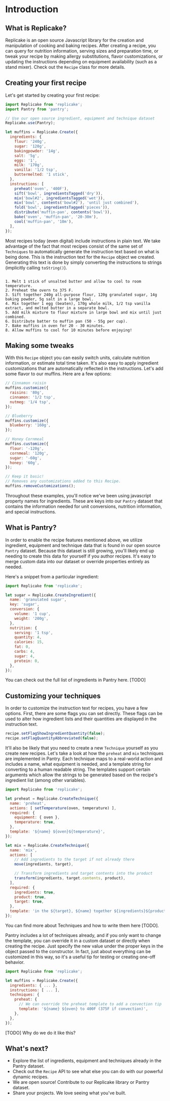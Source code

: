 # Introduction

## What is Replicake?

Replicake is an open source Javascript library for the creation and manipulation of cooking and baking recipes. After creating a recipe, you can query for nutrition information, serving sizes and preparation time, or tweak your recipe by making allergy substitutions, flavor customizations, or updating the instructions depending on equipment availability (such as a stand mixer). Check out the `Recipe` class for more details.

## Creating your first recipe

Let's get started by creating your first recipe:

``` js
import Replicake from 'replicake';
import Pantry from 'pantry';

// Use our open source ingredient, equipment and technique dataset
Replicake.use(Pantry);

let muffins = Replicake.Create({
  ingredients: {
    flour: '240g',
    sugar: '120g',
    bakingpowder: '14g',
    salt: '5g',
    eggs: '1',
    milk: '170g',
    vanilla: '1/2 tsp',
    buttermelted: '1 stick',
  },
  instructions: [
    preheat('oven', '400F'),
    sift('bowl', ingredientsTagged('dry')),
    mix('bowl#2', ingredientsTagged('wet')),
    mix('bowl', contents('bowl#2'), 'until just combined'),
    fold('bowl', ingredientsTagged('pieces')),
    distribute('muffin-pan', contents('bowl')),
    bake('oven', 'muffin-pan', '20-30m'),
    cool('muffin-pan', '10m'),
  ],
});
```

Most recipes today (even digital) include instructions in plain text. We take advantage of the fact that most recipes consist of the same set of `Techniques` to automatically generate the instruction text based on what is being done. This is the instruction text for the `Recipe` object we created. Generating this text is done by simply converting the instructions to strings (implicitly calling `toString()`).

```

1. Melt 1 stick of unsalted butter and allow to cool to room temperature.
2. Preheat the overn to 375 F.
3. Sift together 240g all-purpose flour, 120g granulated sugar, 14g baking powder, 5g salt in a large bowl.
4. Mix together 1 egg (beaten), 170g whole milk, 1/2 tsp vanilla extract, and melted butter in a separate bowl.
5. Add milk mixture to flour mixture in large bowl and mix until just combined.
6. Distribute batter to muffin pan (50 - 55g per cup).
7. Bake muffins in oven for 20 - 30 minutes.
8. Allow muffins to cool for 10 minutes before enjoying!

```

## Making some tweaks

With this `Recipe` object you can easily switch units, calculate nutrition information, or estimate total time taken. It's also easy to apply ingredient customizations that are automatically reflected in the instructions. Let's add some flavor to our muffins. Here are a few options:

``` js
// Cinnamon raisin
muffins.customize({
  raisins: '80g',
  cinnamon: '1/2 tsp',
  nutmeg: '1/4 tsp',
});

// Blueberry
muffins.customize({
  blueberry: '160g',
});

// Honey Cornmeal
muffins.customize({
  flour: '-120g',
  cornmeal: '120g',
  sugar: '-60g',
  honey: '60g',
});

// Keep it basic!
// Removes any customizations added to this Recipe.
muffins.removeCustomizations();
```

Throughout these examples, you'll notice we've been using javascript property names for ingredients. These are keys into our `Pantry` dataset that contains the information needed for unit conversions, nutrition information, and special instructions.

## What is Pantry?

In order to enable the recipe features mentioned above, we utilize ingredient, equipment and technique data that is found in our open source `Pantry` dataset. Because this dataset is still growing, you'll likely end up needing to create this data for yourself if you author recipes. It's easy to merge custom data into our dataset or override properties entirely as needed.

Here's a snippet from a particular ingredient:

``` js
import Replicake from 'replicake';

let sugar = Replicake.CreateIngredient({
  name: 'granulated sugar',
  key: 'sugar',
  conversion: {
    volume: '1 cup',
    weight: '200g',
  },
  nutrition: {
    serving: '1 tsp',
    quantity: 4,
    calories: 15,
    fat: 0,
    carbs: 4,
    sugar: 4,
    protein: 0,
  },
});
```

You can check out the full list of ingredients in Pantry here. [TODO]

## Customizing your techniques

In order to customize the instruction text for recipes, you have a few options. First, there are some flags you can set directly. These flags can be used to alter how ingredient lists and their quantities are displayed in the instruction text.

``` js
recipe.setFlagShowIngredientQuantity(false);
recipe.setFlagQuantityAbbreviated(false);
```

It'll also be likely that you need to create a new `Technique` yourself as you create new recipes. Let's take a look at how the `preheat` and `mix` techniques are implemented in Pantry. Each technique maps to a real-world action and includes a name, what equipment is needed, and a template string for converting to a human readable string. The templates support certain arguments which allow the strings to be generated based on the recipe's ingredient list (among other variables).

``` js
import Replicake from 'replicake';

let preheat = Replicake.CreateTechnique({
  name: 'preheat',
  actions: [ setTemperature(oven, temperature) ],
  required: {
    equipment: { oven },
    temperature: true,
  },
  template: '${name} ${oven}${temperature}',
});

let mix = Replicake.CreateTechnique({
  name: 'mix',
  actions: [
    // Add ingredients to the target if not already there
    move(ingredients, target),

    // Transform ingredients and target contents into the product
    transform(ingredients, target.contents, product),
  ],
  required: {
    ingredients: true,
    product: true,
    target: true,
  },
  template: 'in the ${target}, ${name} together ${ingredients}${product}',
});
```

You can find more about Techniques and how to write them here [TODO].

Pantry includes a lot of techniques already, and if you only want to change the template, you can override it in a custom dataset or directly when creating the recipe. Just specify the new value under the proper keys in the object passed to the constructor. In fact, just about everything can be customized in this way, so it's a useful tip for testing or creating one-off behavior.

``` js
import Replicake from 'replicake';

let muffins = Replicake.Create({
  ingredients: { ... },
  instructions: [ ... ],
  techniques: {
    preheat: {
      // We can override the preheat template to add a convection tip
      template: '${name} ${oven} to 400F (375F if convection)',
    },
  },
});
```

[TODO] Why do we do it like this?

## What's next?

* Explore the list of ingredients, equipment and techniques already in the Pantry dataset.
* Check out the `Recipe` API to see what else you can do with our powerful dynamic recipes.
* We are open source! Contribute to our Replicake library or Pantry dataset.
* Share your projects. We love seeing what you've built.
